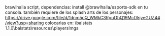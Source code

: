 brawlhalla script, dependencias:
install @brawlhalla/esports-sdk en tu consola.
también requiere de los splash arts de los personajes:
https://drive.google.com/file/d/1dnm5cQ_WMkC3RpuOhQ19McD5jyeGUZ44/view?usp=sharing
colocarlas en: \balstats 1.1.0\balstats\resources\playersImgs
